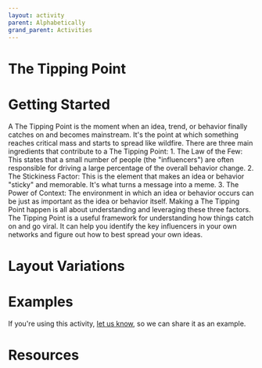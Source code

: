 ```yaml
---
layout: activity
parent: Alphabetically
grand_parent: Activities
---
```


# The Tipping Point

# Getting Started

A The Tipping Point is the moment when an idea, trend, or behavior finally catches on and becomes mainstream. It's the point at which something reaches critical mass and starts to spread like wildfire. There are three main ingredients that contribute to a The Tipping Point: 1. The Law of the Few: This states that a small number of people (the "influencers") are often responsible for driving a large percentage of the overall behavior change. 2. The Stickiness Factor: This is the element that makes an idea or behavior "sticky" and memorable. It's what turns a message into a meme. 3. The Power of Context: The environment in which an idea or behavior occurs can be just as important as the idea or behavior itself. Making a The Tipping Point happen is all about understanding and leveraging these three factors. The Tipping Point is a useful framework for understanding how things catch on and go viral. It can help you identify the key influencers in your own networks and figure out how to best spread your own ideas.

# Layout Variations
# Examples
If you're using this activity, [let us know](https://github.com/Standards-and-Practices/structured-rapid-development/issues/new?assignees=&labels=documentation&template=example-submission.md&title=Example+of+%5Byour+pattern+here%5D), so we can share it as an example.
# Resources